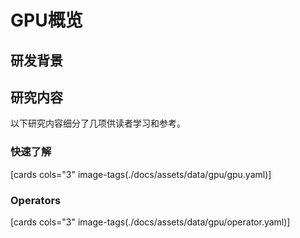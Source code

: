 # GPU概览

## 研发背景


## 研究内容

以下研究内容细分了几项供读者学习和参考。

### 快速了解

[cards cols="3" image-tags(./docs/assets/data/gpu/gpu.yaml)]

### Operators

[cards cols="3" image-tags(./docs/assets/data/gpu/operator.yaml)]

